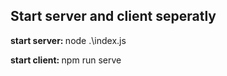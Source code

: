## Start server and client seperatly

<p><strong>start server: </strong> node .\index.js </p>
<p><strong>start client: </strong> npm run serve </p>
